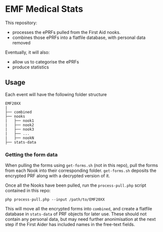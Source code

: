 # EMF Medical Stats

This repository:

- processes the ePRFs pulled from the First Aid nooks.
- combines those ePRFs into a flatfile database, with personal data removed

Eventually, it will also:

- allow us to categorise the ePRFs
- produce statistics

## Usage

Each event will have the following folder structure

```
EMF20XX
|
├── combined
├── nooks
|   ├── nook1
|   ├── nook2
|   ├── nook3
|   ├── ...
|   ├── nookN
├── stats-data
```

### Getting the form data

When pulling the forms using `get-forms.sh` (not in this repo), pull the forms from each Nook into their corresponding folder.  `get-forms.sh` deposits the encrypted PRF along with a decrypted version of it.

Once all the Nooks have been pulled, run the `process-pull.php` script contained in this repo:

```
php process-pull.php --input /path/to/EMF20XX
```

This will move all the encrypted forms into `combined`, and create a flatfile database in `stats-data` of PRF objects for later use. These should not contain any personal data, but may need further anonimisation at the next step if the First Aider has included names in the free-text fields.